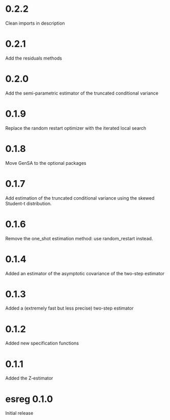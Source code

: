 # 0.2.2
Clean imports in description

# 0.2.1
Add the residuals methods

# 0.2.0
Add the semi-parametric estimator of the truncated conditional variance

# 0.1.9
Replace the random restart optimizer with the iterated local search

# 0.1.8
Move GenSA to the optional packages

# 0.1.7
Add estimation of the truncated conditional variance using the skewed Student-t distribution.

# 0.1.6
Remove the one_shot estimation method: use random_restart instead.

# 0.1.4
Added an estimator of the asymptotic covariance of the two-step estimator

# 0.1.3
Added a (extremely fast but less precise) two-step estimator

# 0.1.2
Added new specification functions

# 0.1.1
Added the Z-estimator

# esreg 0.1.0
Initial release
